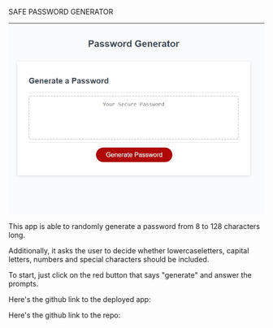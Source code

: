 SAFE PASSWORD GENERATOR 

![image](./Resources/screenshot.JPG)


This app is able to randomly generate a password from 8 to 128 characters long.

Additionally, it asks the user to decide whether lowercaseletters, capital letters, numbers and special characters should be included.

To start, just click on the red button that says "generate" and answer the prompts.

Here's the github link to the deployed app:

Here's the github link to the repo: 